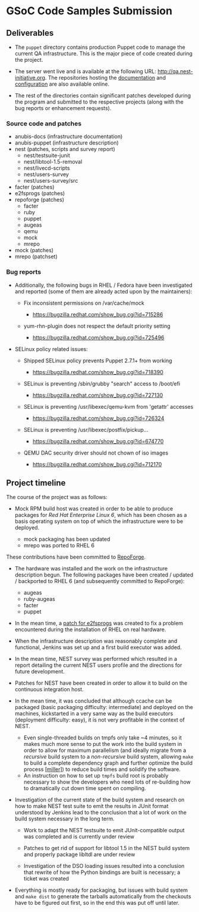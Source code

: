 GSoC Code Samples Submission
============================

Deliverables
------------

* The `puppet` directory contains production Puppet code to manage the current QA infrastructure. This is the major piece of code created during the project.
 
* The server went live and is available at the following URL: <http://qa.nest-initiative.org>. The repositories hosting the [documentation][anubis-docs] and [configuration][anubis-puppet] are also available online.
  
  [anubis-docs]: http://git.zaytsev.net/?p=anubis-docs.git;a=summary
  [anubis-puppet]: http://git.zaytsev.net/?p=anubis-puppet.git;a=summary
 
* The rest of the directories contain significant patches developed during the program and submitted to the respective projects (along with the bug reports or enhancement requests).

### Source code and patches

- anubis-docs (infrastructure documentation)
- anubis-puppet (infrastructure description)
- nest (patches, scripts and survey report)
    + nest/testsuite-junit
    + nest/libtool-1.5-removal
    + nest/livecd-scripts
    + nest/users-survey
    + nest/users-survey/src
- facter (patches)
- e2fsprogs (patches)
- repoforge (patches)
    + facter
    + ruby
    + puppet
    + augeas
    + qemu
    + mock
    + mrepo
- mock (patches)
- mrepo (patchset)

### Bug reports

* Additionally, the following bugs in RHEL / Fedora have been investigated and reported (some of them are already acted upon by the maintainers):
  
    - Fix inconsistent permissions on /var/cache/mock
        + <https://bugzilla.redhat.com/show_bug.cgi?id=715286>
  
    - yum-rhn-plugin does not respect the default priority setting
        + <https://bugzilla.redhat.com/show_bug.cgi?id=725496>

* SELinux policy related issues:
  
    - Shipped SELinux policy prevents Puppet 2.7.1+ from working
        + <https://bugzilla.redhat.com/show_bug.cgi?id=718390>
  
    - SELinux is preventing /sbin/grubby "search" access to /boot/efi
        + <https://bugzilla.redhat.com/show_bug.cgi?id=727130>
  
    - SELinux is preventing /usr/libexec/qemu-kvm from 'getattr' accesses
        + <https://bugzilla.redhat.com/show_bug.cgi?id=726324>
  
    - SELinux is preventing /usr/libexec/postfix/pickup...
        + <https://bugzilla.redhat.com/show_bug.cgi?id=674770>
  
    - QEMU DAC security driver should not chown of iso images
        + <https://bugzilla.redhat.com/show_bug.cgi?id=712170>

Project timeline
----------------

The course of the project was as follows:

- Mock RPM build host was created in order to be able to produce packages for _Red Hat Enterprise Linux 6_, which has been chosen as a basis operating system on top of which the infrastructure were to be deployed.
  
    + mock packaging has been updated
    + mrepo was ported to RHEL 6
 
 These contributions have been committed to [RepoForge][rf].
 
  [rf]: https://github.com/repoforge/rpms
 
- The hardware was installed and the work on the infrastructure description begun. The following packages have been created / updated / backported to RHEL 6 (and subsequently committed to RepoForge):
  
    + augeas
    + ruby-augeas
    + facter
    + puppet
 
- In the mean time, a [patch for e2fsprogs][patchwork] was created to fix a problem encountered during the installation of RHEL on real hardware.
  
  [patchwork]: http://patchwork.ozlabs.org/patch/109351/
 
- When the infrastructure description was reasonably complete and functional, Jenkins was set up and a first build executor was added.
 
- In the mean time, NEST survey was performed which resulted in a report detailing the current NEST users profile and the directions for future development.
 
- Patches for NEST have been created in order to allow it to build on the continuous integration host.

- In the mean time, it was concluded that although ccache can be packaged (basic packaging difficulty: intermediate) and deployed on the machines, kickstarted in a very same way as the build executors (deployment difficulty: easy), it is not very profitable in the context of NEST.
  
    + Even single-threaded builds on tmpfs only take ~4 minutes, so it makes much more sense to put the work into the build system in order to allow for maximum parallelism (and ideally migrate from a _recursive_ build system to a _non-recursive_ build system, allowing `make` to build a complete dependency graph and further optimize the build process [[miller]][bs]) to reduce build times and solidify the software.
 
  [bs]: http://miller.emu.id.au/pmiller/books/rmch/
 
    + An instruction on how to set up `tmpfs` build root is probably necessary to show the developers who need lots of re-building how to dramatically cut down time spent on compiling.
 
- Investigation of the current state of the build system and research on how to make NEST test suite to emit the results in JUnit format understood by Jenkins lead to the conclusion that a lot of work on the build system necessary in the long term.
  
    + Work to adapt the NEST testsuite to emit JUnit-compatible output was completed and is currently under review
  
    + Patches to get rid of support for libtool 1.5 in the NEST build system and properly package libltdl are under review
  
    + Investigation of the DSO loading issues resulted into a conclusion that rewrite of how the Python bindings are built is necessary; a ticket was created

- Everything is mostly ready for packaging, but issues with build system and `make dist` to generate the tarballs automatically from the checkouts have to be figured out first, so in the end this was put off until later.

